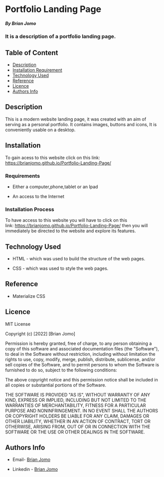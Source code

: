 # Portfolio Landing Page

##### By Brian Jomo 

### It is a description of a portfolio landing page.

## Table of Content

+ [Description](#description)
+ [Installation Requirement](#Installation)
+ [Technology Used](#technology-used)
+ [Reference](#reference)
+ [Licence](#licence)
+ [Authors Info](#author-Info)

## Description

<p>This is a modern website landing page, it was created with an aim of serving as a personal portfolio. It contains images, buttons and icons, It is conveniently usable on a desktop. </p>


## Installation

To gain acess to this website click on this link: https://brianjomo.github.io/Portfolio-Landing-Page/

### Requirements

* Either a computer,phone,tablet or an Ipad

* An access to the Internet

### Installation Process

To have access to this website you will have to click on this link: https://brianjomo.github.io/Portfolio-Landing-Page/ then you will immediately be directed to the website and explore its features.

## Technology Used

* HTML - which was used to build the structure of the web pages.

* CSS - which was used to style the web pages.

## Reference

* Materialize CSS

## Licence

MIT License

Copyright (c) [2022] [Brian Jomo]

Permission is hereby granted, free of charge, to any person obtaining a copy
of this software and associated documentation files (the "Software"), to deal
in the Software without restriction, including without limitation the rights
to use, copy, modify, merge, publish, distribute, sublicense, and/or sell
copies of the Software, and to permit persons to whom the Software is
furnished to do so, subject to the following conditions:

The above copyright notice and this permission notice shall be included in all
copies or substantial portions of the Software.

THE SOFTWARE IS PROVIDED "AS IS", WITHOUT WARRANTY OF ANY KIND, EXPRESS OR
IMPLIED, INCLUDING BUT NOT LIMITED TO THE WARRANTIES OF MERCHANTABILITY,
FITNESS FOR A PARTICULAR PURPOSE AND NONINFRINGEMENT. IN NO EVENT SHALL THE
AUTHORS OR COPYRIGHT HOLDERS BE LIABLE FOR ANY CLAIM, DAMAGES OR OTHER
LIABILITY, WHETHER IN AN ACTION OF CONTRACT, TORT OR OTHERWISE, ARISING FROM,
OUT OF OR IN CONNECTION WITH THE SOFTWARE OR THE USE OR OTHER DEALINGS IN THE
SOFTWARE.

## Authors Info

-   Email- [Brian Jomo](mailto:Brianofficial39@gmail.com)

-   Linkedin - [Brian Jomo](https://www.linkedin.com/in/brian-jomo/)
